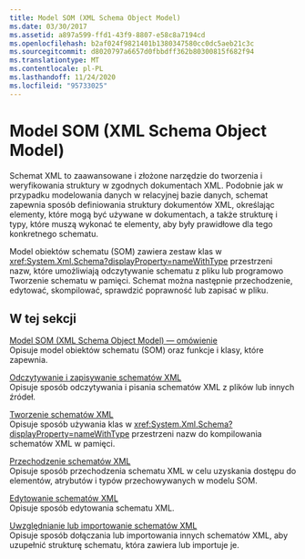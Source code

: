 ```yaml
---
title: Model SOM (XML Schema Object Model)
ms.date: 03/30/2017
ms.assetid: a897a599-ffd1-43f9-8807-e58c8a7194cd
ms.openlocfilehash: b2af024f9821401b1380347580cc0dc5aeb21c3c
ms.sourcegitcommit: d8020797a6657d0fbbdff362b80300815f682f94
ms.translationtype: MT
ms.contentlocale: pl-PL
ms.lasthandoff: 11/24/2020
ms.locfileid: "95733025"
---
```

# <a name="xml-schema-object-model-som"></a>Model SOM (XML Schema Object Model)

Schemat XML to zaawansowane i złożone narzędzie do tworzenia i weryfikowania struktury w zgodnych dokumentach XML. Podobnie jak w przypadku modelowania danych w relacyjnej bazie danych, schemat zapewnia sposób definiowania struktury dokumentów XML, określając elementy, które mogą być używane w dokumentach, a także strukturę i typy, które muszą wykonać te elementy, aby były prawidłowe dla tego konkretnego schematu.  
  
 Model obiektów schematu (SOM) zawiera zestaw klas w <xref:System.Xml.Schema?displayProperty=nameWithType> przestrzeni nazw, które umożliwiają odczytywanie schematu z pliku lub programowo Tworzenie schematu w pamięci. Schemat można następnie przechodzenie, edytować, skompilować, sprawdzić poprawność lub zapisać w pliku.  
  
## <a name="in-this-section"></a>W tej sekcji  

 [Model SOM (XML Schema Object Model) ― omówienie](xml-schema-object-model-overview.md)  
 Opisuje model obiektów schematu (SOM) oraz funkcje i klasy, które zapewnia.  
  
 [Odczytywanie i zapisywanie schematów XML](reading-and-writing-xml-schemas.md)  
 Opisuje sposób odczytywania i pisania schematów XML z plików lub innych źródeł.  
  
 [Tworzenie schematów XML](building-xml-schemas.md)  
 Opisuje sposób używania klas w <xref:System.Xml.Schema?displayProperty=nameWithType> przestrzeni nazw do kompilowania schematów XML w pamięci.  
  
 [Przechodzenie schematów XML](traversing-xml-schemas.md)  
 Opisuje sposób przechodzenia schematu XML w celu uzyskania dostępu do elementów, atrybutów i typów przechowywanych w modelu SOM.  
  
 [Edytowanie schematów XML](editing-xml-schemas.md)  
 Opisuje sposób edytowania schematu XML.  
  
 [Uwzględnianie lub importowanie schematów XML](including-or-importing-xml-schemas.md)  
 Opisuje sposób dołączania lub importowania innych schematów XML, aby uzupełnić strukturę schematu, która zawiera lub importuje je.
